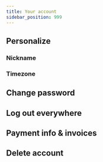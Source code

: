 ```yaml
---
title: Your account
sidebar_position: 999
---
```


## Personalize

### Nickname

### Timezone

## Change password

## Log out everywhere

## Payment info & invoices 

## Delete account